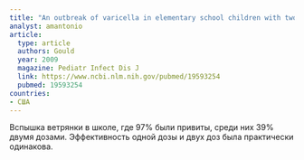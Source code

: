 ```yaml
---
title: "An outbreak of varicella in elementary school children with two-dose varicella vaccine recipients--Arkansas, 2006"
analyst: amantonio
article:
  type: article
  authors: Gould
  year: 2009
  magazine: Pediatr Infect Dis J
  link: https://www.ncbi.nlm.nih.gov/pubmed/19593254
  pubmed: 19593254
countries:
- США
---
```


Вспышка ветрянки в школе, где 97% были привиты, среди них 39% двумя дозами. Эффективность одной дозы и двух доз была практически одинакова.
